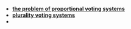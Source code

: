 - **[the problem of proportional voting systems](../notes/the_problem_of_proportional_voting_systems)**
- **[plurality voting systems](../notes/plurality_voting_systems)**
- 